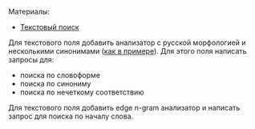Материалы:
- [Текстовый поиск](https://gitlab.com/golodnyuk.iv/db_2022/-/blob/main/%D0%9C%D0%B0%D1%82%D0%B5%D1%80%D0%B8%D0%B0%D0%BB%D1%8B%20%D0%BF%D0%BE%20%D0%BA%D1%83%D1%80%D1%81%D1%83/ElasticSearch/04.%20%D0%A2%D0%B5%D0%BA%D1%81%D1%82%D0%BE%D0%B2%D1%8B%D0%B9%20%D0%BF%D0%BE%D0%B8%D1%81%D0%BA.md)

Для текстового поля добавить анализатор с русской морфологией и несколькими синонимами ([как в примере](https://gitlab.com/golodnyuk.iv/db_2022/-/blob/main/%D0%9C%D0%B0%D1%82%D0%B5%D1%80%D0%B8%D0%B0%D0%BB%D1%8B%20%D0%BF%D0%BE%20%D0%BA%D1%83%D1%80%D1%81%D1%83/ElasticSearch/04.%20%D0%A2%D0%B5%D0%BA%D1%81%D1%82%D0%BE%D0%B2%D1%8B%D0%B9%20%D0%BF%D0%BE%D0%B8%D1%81%D0%BA.md#%D1%81%D0%BB%D0%BE%D0%B2%D0%BE%D1%84%D0%BE%D1%80%D0%BC%D1%8B-%D0%B8-%D1%81%D0%B8%D0%BD%D0%BE%D0%BD%D0%B8%D0%BC%D1%8B)). Для этого поля написать запросы для:
 - поиска по словоформе
 - поиска по синониму 
 - поиска по нечеткому соответствию

Для текстового поля добавить edge n-gram анализатор и написать запрос для поиска по началу слова.
